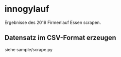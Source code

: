 # innogylauf
Ergebnisse des 2019 Firmenlauf Essen scrapen.

## Datensatz im CSV-Format erzeugen
siehe sample/scrape.py



